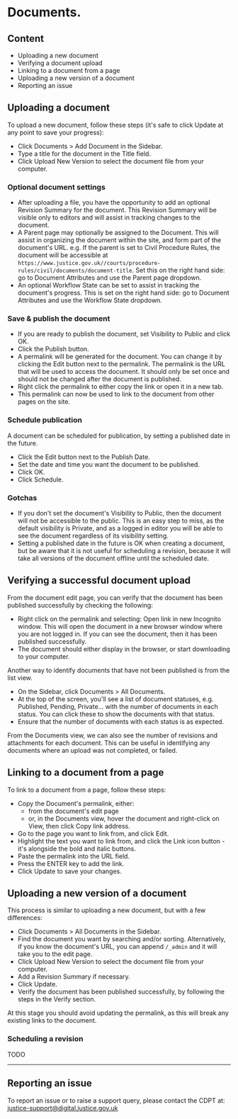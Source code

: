 # Documents.

## Content

- Uploading a new document
- Verifying a document upload
- Linking to a document from a page
- Uploading a new version of a document
- Reporting an issue

## Uploading a document

To upload a new document, follow these steps (it's safe to click Update at any point to save your progress):

- Click Documents > Add Document in the Sidebar.
- Type a title for the document in the Title field.
- Click Upload New Version to select the document file from your computer.

### Optional document settings

- After uploading a file, you have the opportunity to add an optional Revision Summary for the document.
  This Revision Summary will be visible only to editors and will assist in tracking changes to the document.
- A Parent page may optionally be assigned to the Document. 
  This will assist in organizing the document within the site, and form part of the document's URL.
  e.g. If the parent is set to Civil Procedure Rules, the document will be accessible at `https://www.justice.gov.uk//courts/procedure-rules/civil/documents/document-title`.
  Set this on the right hand side: go to Document Attributes and use the Parent page dropdown.
- An optional Workflow State can be set to assist in tracking the document's progress.
  This is set on the right hand side: go to Document Attributes and use the Workflow State dropdown.

### Save & publish the document

- If you are ready to publish the document, set Visibility to Public and click OK.
- Click the Publish button.
- A permalink will be generated for the document. You can change it by clicking the Edit button next to the permalink.
  The permalink is the URL that will be used to access the document.
  It should only be set once and should not be changed after the document is published.
- Right click the permalink to either copy the link or open it in a new tab.
- This permalink can now be used to link to the document from other pages on the site.

### Schedule publication

A document can be scheduled for publication, by setting a published date in the future.

- Click the Edit button next to the Publish Date.
- Set the date and time you want the document to be published.
- Click OK.
- Click Schedule.

### Gotchas

- If you don't set the document's Visibility to Public, then the document will not be accessible to the public.
  This is an easy step to miss, as the default visibility is Private, and as a logged in editor you will be able to see the document regardless of its visibility setting.
- Setting a published date in the future is OK when creating a document, but be aware that it is not useful for scheduling a revision, because it will take all versions of the document offline until the scheduled date.

## Verifying a successful document upload

From the document edit page, you can verify that the document has been published successfully by checking the following:

- Right click on the permalink and selecting: Open link in new Incognito window.
  This will open the document in a new browser window where you are not logged in.
  If you can see the document, then it has been published successfully.
- The document should either display in the browser, or start downloading to your computer.

Another way to identify documents that have not been published is from the list view.

- On the Sidebar, click Documents > All Documents.
- At the top of the screen, you'll see a list of document statuses, 
  e.g. Published, Pending, Private... with the number of documents in each status.
  You can click these to show the documents with that status.
- Ensure that the number of documents with each status is as expected.

From the Documents view, we can also see the number of revisions and attachments for each document. 
This can be useful in identifying any documents where an upload was not completed, or failed.

## Linking to a document from a page

To link to a document from a page, follow these steps:

- Copy the Document's permalink, either:
  - from the document's edit page 
  - or, in the Documents view, hover the document and right-click on View, then click Copy link address.
- Go to the page you want to link from, and click Edit.
- Highlight the text you want to link from, and click the Link icon button - it's alongside the bold and italic buttons.
- Paste the permalink into the URL field.
- Press the ENTER key to add the link.
- Click Update to save your changes.

## Uploading a new version of a document

This process is similar to uploading a new document, but with a few differences:

- Click Documents > All Documents in the Sidebar.
- Find the document you want by searching and/or sorting.
  Alternatively, if you know the document's URL, you can append `/_admin` and it will take you to the edit page.
- Click Upload New Version to select the document file from your computer.
- Add a Revision Summary if necessary.
- Click Update.
- Verify the document has been published successfully, by following the steps in the Verify section.

At this stage you should avoid updating the permalink, as this will break any existing links to the document.

### Scheduling a revision

TODO

---

## Reporting an issue

To report an issue or to raise a support query, please contact the CDPT at: justice-support@digital.justice.gov.uk
